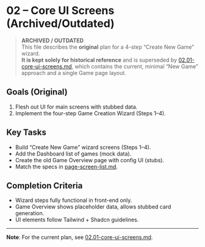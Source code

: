 # 02 – Core UI Screens (Archived/Outdated)

> **ARCHIVED / OUTDATED**  
> This file describes the **original** plan for a 4-step “Create New Game” wizard.  
> **It is kept solely for historical reference** and is superseded by [02.01-core-ui-screens.md](./02.01-core-ui-screens.md), which contains the current, minimal “New Game” approach and a single Game page layout.

## Goals (Original)
1. Flesh out UI for main screens with stubbed data.
2. Implement the four-step Game Creation Wizard (Steps 1–4).

## Key Tasks
- Build “Create New Game” wizard screens (Steps 1–4).
- Add the Dashboard list of games (mock data).
- Create the old Game Overview page with config UI (stubs).
- Match the specs in [page-screen-list.md](../page-screen-list.md).

## Completion Criteria
- Wizard steps fully functional in front-end only.
- Game Overview shows placeholder data, allows stubbed card generation.
- UI elements follow Tailwind + Shadcn guidelines.

---

**Note**: For the current plan, see [02.01-core-ui-screens.md](./02.01-core-ui-screens.md).
